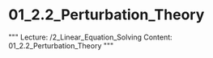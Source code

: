 # 01_2.2_Perturbation_Theory

"""
Lecture: /2_Linear_Equation_Solving
Content: 01_2.2_Perturbation_Theory
"""

